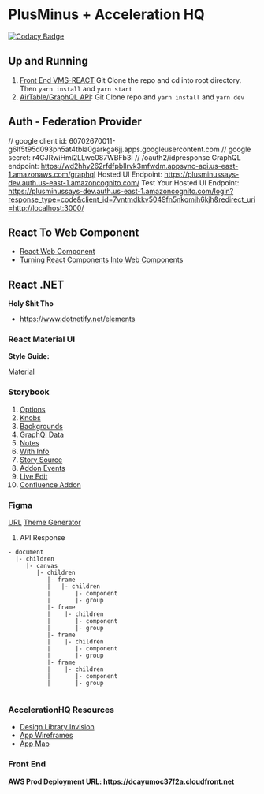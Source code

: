 # PlusMinus + Acceleration HQ

[![Codacy Badge](https://api.codacy.com/project/badge/Grade/f405f0a267684834921fb99c22186855)](https://www.codacy.com?utm_source=github.com&amp;utm_medium=referral&amp;utm_content=RealFlyPilot/vms-react&amp;utm_campaign=Badge_Grade)

## Up and Running

1. [Front End VMS-REACT](https://github.com/RealFlyPilot/vms-react.git) Git Clone the repo and cd into root directory. Then `yarn install` and `yarn start`
2. [AirTable/GraphQL API](https://github.com/RealFlyPilot/flypilot-airtable-graphql-api.git): Git Clone repo and `yarn install` and `yarn dev`

## Auth - Federation Provider
// google client id: 60702670011-g6lf5t95d093pn5at4tbla0garkga6jj.apps.googleusercontent.com
// google secret: r4CJRwiHmi2LLwe087WBFb3I
// /oauth2/idpresponse
GraphQL endpoint: https://wd2hhy262rfdfpbllrvk3mfwdm.appsync-api.us-east-1.amazonaws.com/graphql
Hosted UI Endpoint: https://plusminussays-dev.auth.us-east-1.amazoncognito.com/
Test Your Hosted UI Endpoint: https://plusminussays-dev.auth.us-east-1.amazoncognito.com/login?response_type=code&client_id=7vntmdkkv5049fn5nkqmjh6kjh&redirect_uri=http://localhost:3000/



## React To Web Component
- [React Web Component](https://github.com/spring-media/react-web-component)
- [Turning React Components Into Web Components](https://hackernoon.com/how-to-turn-react-component-into-native-web-component-84834315cb24)


## React .NET
**Holy Shit Tho**
- https://www.dotnetify.net/elements


### React Material UI

**Style Guide:**

[Material](https://material-ui.com/customization/default-theme/)


### Storybook 

1. [Options](https://github.com/storybooks/storybook/tree/next/addons/options)
2. [Knobs](https://github.com/storybooks/storybook/tree/next/addons/knobs)
3. [Backgrounds](https://github.com/storybooks/storybook/tree/next/addons/backgrounds)
4. [GraphQl Data](https://github.com/storybooks/storybook/tree/next/addons/graphql)
5. [Notes](https://github.com/storybooks/storybook/tree/next/addons/notes)
6. [With Info](https://github.com/storybooks/storybook/tree/next/addons/info)
7. [Story Source](https://github.com/storybooks/storybook/tree/next/addons/storysource)
8. [Addon Events](https://www.npmjs.com/package/@storybook/addon-events)
9. [Live Edit](https://github.com/vertexbz/storybook-addon-react-live-edit)
10. [Confluence Addon](https://github.com/thzinc/storybook-addon-confluence)

### Figma

[URL](https://www.figma.com/file/CRSiJREA5Lp34X9HHARnp5yn/Acceleration-%E2%80%94-Libraries?node-id=29%3A42)
[Theme Generator](https://github.com/jxnblk/figma-theme)

1. API Response
```
- document
  |- children
     |- canvas
        |- children
           |- frame
           |   |- children
           |       |- component
           |       |- group
           |- frame
           |    |- children
           |       |- component
           |       |- group
           |- frame
           |    |- children
           |       |- component
           |       |- group
           |- frame
           |    |- children
           |       |- component
           |       |- group
           
```


### AccelerationHQ Resources

- [Design Library Invision](https://projects.invisionapp.com/d/main#/projects/prototypes/15630704)
- [App Wireframes](http://acceleration.plusminussays.com/#g=1&p=form_field_library)
- [App Map](https://www.plectica.com/maps/VCGLPYPNA?inviteEmail=liam%40plusminussays.com&inviteCode=6931072890195418)


### Front End

**AWS Prod Deployment URL: https://dcayumoc37f2a.cloudfront.net**
